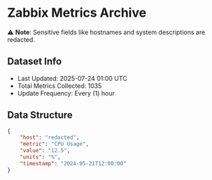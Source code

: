 # Zabbix Metrics Archive

⚠️ **Note**: Sensitive fields like hostnames and system descriptions are redacted.

## Dataset Info
- Last Updated: 2025-07-24 01:00 UTC
- Total Metrics Collected: 1035
- Update Frequency: Every (1) hour

## Data Structure
```json
{
    "host": "redacted",
    "metric": "CPU Usage",
    "value": "12.5",
    "units": "%",
    "timestamp": "2024-05-21T12:00:00"
}
```
